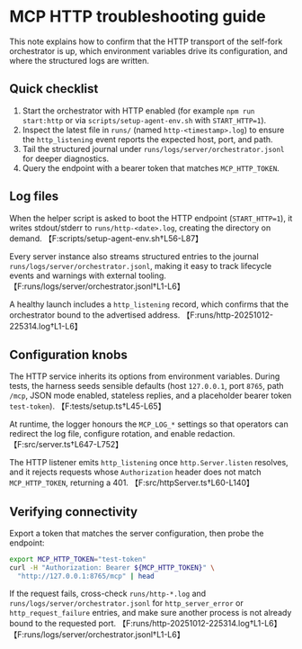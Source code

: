 # MCP HTTP troubleshooting guide

This note explains how to confirm that the HTTP transport of the self-fork orchestrator is up, which environment variables drive its configuration, and where the structured logs are written.

## Quick checklist

1. Start the orchestrator with HTTP enabled (for example `npm run start:http` or via `scripts/setup-agent-env.sh` with `START_HTTP=1`).
2. Inspect the latest file in `runs/` (named `http-<timestamp>.log`) to ensure the `http_listening` event reports the expected host, port, and path.
3. Tail the structured journal under `runs/logs/server/orchestrator.jsonl` for deeper diagnostics.
4. Query the endpoint with a bearer token that matches `MCP_HTTP_TOKEN`.

## Log files

When the helper script is asked to boot the HTTP endpoint (`START_HTTP=1`), it writes stdout/stderr to `runs/http-<date>.log`, creating the directory on demand. 【F:scripts/setup-agent-env.sh†L56-L87】

Every server instance also streams structured entries to the journal `runs/logs/server/orchestrator.jsonl`, making it easy to track lifecycle events and warnings with external tooling. 【F:runs/logs/server/orchestrator.jsonl†L1-L6】

A healthy launch includes a `http_listening` record, which confirms that the orchestrator bound to the advertised address. 【F:runs/http-20251012-225314.log†L1-L6】

## Configuration knobs

The HTTP service inherits its options from environment variables. During tests, the harness seeds sensible defaults (host `127.0.0.1`, port `8765`, path `/mcp`, JSON mode enabled, stateless replies, and a placeholder bearer token `test-token`). 【F:tests/setup.ts†L45-L65】

At runtime, the logger honours the `MCP_LOG_*` settings so that operators can redirect the log file, configure rotation, and enable redaction. 【F:src/server.ts†L647-L752】

The HTTP listener emits `http_listening` once `http.Server.listen` resolves, and it rejects requests whose `Authorization` header does not match `MCP_HTTP_TOKEN`, returning a 401. 【F:src/httpServer.ts†L60-L140】

## Verifying connectivity

Export a token that matches the server configuration, then probe the endpoint:

```bash
export MCP_HTTP_TOKEN="test-token"
curl -H "Authorization: Bearer ${MCP_HTTP_TOKEN}" \
  "http://127.0.0.1:8765/mcp" | head
```

If the request fails, cross-check `runs/http-*.log` and `runs/logs/server/orchestrator.jsonl` for `http_server_error` or `http_request_failure` entries, and make sure another process is not already bound to the requested port. 【F:runs/http-20251012-225314.log†L1-L6】【F:runs/logs/server/orchestrator.jsonl†L1-L6】
